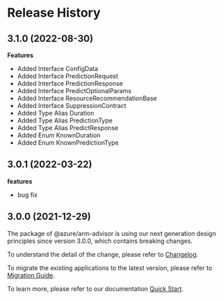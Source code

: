 # Release History
    
## 3.1.0 (2022-08-30)
    
**Features**

  - Added Interface ConfigData
  - Added Interface PredictionRequest
  - Added Interface PredictionResponse
  - Added Interface PredictOptionalParams
  - Added Interface ResourceRecommendationBase
  - Added Interface SuppressionContract
  - Added Type Alias Duration
  - Added Type Alias PredictionType
  - Added Type Alias PredictResponse
  - Added Enum KnownDuration
  - Added Enum KnownPredictionType
    
## 3.0.1 (2022-03-22)

**features**

  - bug fix

## 3.0.0 (2021-12-29)

The package of @azure/arm-advisor is using our next generation design principles since version 3.0.0, which contains breaking changes.

To understand the detail of the change, please refer to [Changelog](https://aka.ms/js-track2-changelog).

To migrate the existing applications to the latest version, please refer to [Migration Guide](https://aka.ms/js-track2-migration-guide).

To learn more, please refer to our documentation [Quick Start](https://aka.ms/js-track2-quickstart).
